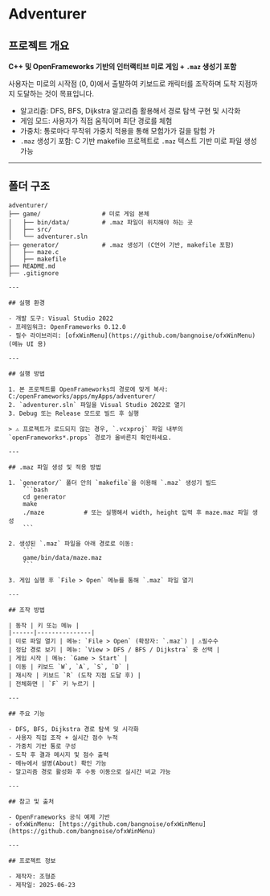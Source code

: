 # Adventurer

## 프로젝트 개요

**C++ 및 OpenFrameworks 기반의 인터랙티브 미로 게임 + `.maz` 생성기 포함**

사용자는 미로의 시작점 (0, 0)에서 출발하여 키보드로 캐릭터를 조작하며 도착 지점까지 도달하는 것이 목표입니다.

- 알고리즘: DFS, BFS, Dijkstra 알고리즘 활용해서 경로 탐색 구현 및 시각화
- 게임 모드: 사용자가 직접 움직이며 최단 경로를 체험
- 가중치: 통로마다 무작위 가중치 적용을 통해 모험가가 길을 탐험 가
- `.maz` 생성기 포함: C 기반 makefile 프로젝트로 `.maz` 텍스트 기반 미로 파일 생성 가능

---

## 폴더 구조
```plaintext
adventurer/
├── game/                 # 미로 게임 본체
│   ├── bin/data/         # .maz 파일이 위치해야 하는 곳
│   ├── src/
│   └── adventurer.sln
├── generator/            # .maz 생성기 (C언어 기반, makefile 포함)
│   ├── maze.c
│   ├── makefile
├── README.md
├── .gitignore

---

## 실행 환경

- 개발 도구: Visual Studio 2022  
- 프레임워크: OpenFrameworks 0.12.0  
- 필수 라이브러리: [ofxWinMenu](https://github.com/bangnoise/ofxWinMenu) (메뉴 UI 용)

---

## 실행 방법

1. 본 프로젝트를 OpenFrameworks의 경로에 맞게 복사: C:/openFrameworks/apps/myApps/adventurer/
2. `adventurer.sln` 파일을 Visual Studio 2022로 열기  
3. Debug 또는 Release 모드로 빌드 후 실행

> ⚠️ 프로젝트가 로드되지 않는 경우, `.vcxproj` 파일 내부의 `openFrameworks*.props` 경로가 올바른지 확인하세요.

---

## .maz 파일 생성 및 적용 방법

1. `generator/` 폴더 안의 `makefile`을 이용해 `.maz` 생성기 빌드
    ```bash
    cd generator
    make
    ./maze           # 또는 실행해서 width, height 입력 후 maze.maz 파일 생성
    ```

2. 생성된 `.maz` 파일을 아래 경로로 이동:
    ```
    game/bin/data/maze.maz
    ```

3. 게임 실행 후 `File > Open` 메뉴를 통해 `.maz` 파일 열기
   
---

## 조작 방법

| 동작 | 키 또는 메뉴 |
|------|---------------|
| 미로 파일 열기 | 메뉴: `File > Open` (확장자: `.maz`) | ⚠️필수수
| 정답 경로 보기 | 메뉴: `View > DFS / BFS / Dijkstra` 중 선택 |
| 게임 시작 | 메뉴: `Game > Start` |
| 이동 | 키보드 `W`, `A`, `S`, `D` |
| 재시작 | 키보드 `R` (도착 지점 도달 후) |
| 전체화면 | `F` 키 누르기 |

---

## 주요 기능

- DFS, BFS, Dijkstra 경로 탐색 및 시각화  
- 사용자 직접 조작 + 실시간 점수 누적  
- 가중치 기반 통로 구성  
- 도착 후 결과 메시지 및 점수 출력  
- 메뉴에서 설명(About) 확인 가능  
- 알고리즘 경로 활성화 후 수동 이동으로 실시간 비교 가능

---

## 참고 및 출처

- OpenFrameworks 공식 예제 기반  
- ofxWinMenu: [https://github.com/bangnoise/ofxWinMenu](https://github.com/bangnoise/ofxWinMenu)

---

## 프로젝트 정보

- 제작자: 조형준  
- 제작일: 2025-06-23

